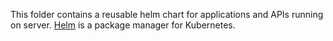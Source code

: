 This folder contains a reusable helm chart for applications and APIs running
on server. [Helm](https://helm.sh/) is a package manager for Kubernetes.
